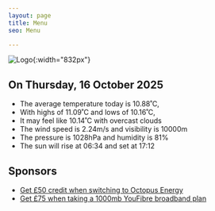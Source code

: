 ```yaml
---
layout: page
title: Menu
seo: Menu

---
```


![Logo](/images/logo.jpg){:width="832px"}

<!-- weather_marker starts -->
## On Thursday, 16 October 2025

- The average temperature today is 10.88˚C,
- With highs of 11.09˚C and lows of 10.16˚C,
- It may feel like 10.14˚C with overcast clouds
- The wind speed is 2.24m/s and visibility is 10000m
- The pressure is 1028hPa and humidity is 81%
- The sun will rise at 06:34 and set at 17:12

<!-- weather_marker ends -->

## Sponsors

- [Get £50 credit when switching to Octopus Energy](https://bit.ly/3oD1nnS)
- [Get £75 when taking a 1000mb YouFibre broadband plan](https://aklam.io/91zWhU?)
